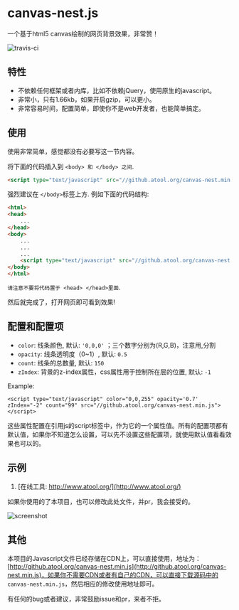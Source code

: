 # canvas-nest.js
一个基于html5 canvas绘制的网页背景效果，非常赞！

![travis-ci](https://travis-ci.org/aTool-org/canvas-nest.js.svg?branch=master)

## 特性

 - 不依赖任何框架或者内库，比如不依赖jQuery，使用原生的javascript。
 - 非常小，只有1.66kb，如果开启gzip，可以更小。
 - 非常容易时间，配置简单，即使你不是web开发者，也能简单搞定。

## 使用

使用非常简单，感觉都没有必要写这一节内容。

将下面的代码插入到 `<body> 和 </body> 之间`.

```html
<script type="text/javascript" src="//github.atool.org/canvas-nest.min.js"></script>
```

强烈建议在 `</body>`标签上方. 例如下面的代码结构:

```html
<html>
<head>
	...
</head>
<body>
	...
	...
	...
	<script type="text/javascript" src="//github.atool.org/canvas-nest.min.js"></script>
</body>
</html>
```

`请注意不要将代码置于 <head> </head>里面`.

然后就完成了，打开网页即可看到效果!

## 配置和配置项

 - `color`: 线条颜色, 默认: `'0,0,0'` ；三个数字分别为(R,G,B)，注意用,分割
 - `opacity`: 线条透明度（0~1）, 默认: `0.5`
 - `count`: 线条的总数量, 默认: `150`
 - `zIndex`: 背景的z-index属性，css属性用于控制所在层的位置, 默认: `-1`


Example:

```
<script type="text/javascript" color="0,0,255" opacity='0.7' zIndex="-2" count="99" src="//github.atool.org/canvas-nest.min.js"></script>
```

这些属性配置在引用js的script标签中，作为它的一个属性值。所有的配置项都有默认值，如果你不知道怎么设置，可以先不设置这些配置项，就使用默认值看看效果也可以的。

## 示例

1. [在线工具: http://www.atool.org/](http://www.atool.org/)

如果你使用的了本项目，也可以修改此处文件，并pr，我会接受的。

![screenshot](https://raw.githubusercontent.com/hustcc/canvas-nest.js/master/screenshot.png)

## 其他

本项目的Javascript文件已经存储在CDN上，可以直接使用，地址为：[http://github.atool.org/canvas-nest.min.js](http://github.atool.org/canvas-nest.min.js)，如果你不需要CDN或者有自己的CDN，可以直接下载源码中的 `canvas-nest.min.js`，然后相应的修改使用地址即可。

有任何的bug或者建议，非常鼓励issue和pr，来者不拒。
